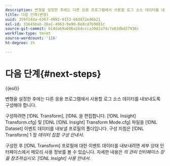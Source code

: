 ```yaml
---
description: 변형을 설정한 후에는 다른 응용 프로그램에서 사용할 로그 소스 데이터를 내보내도록 구성해야 합니다.
title: 다음 단계(변형)
uuid: 359f24da-6367-4992-9153-66d872ed6b21
exl-id: 316458ab-26a1-4963-9e90-8e8cd7b9881c
source-git-commit: b1dda69a606a16dccca30d2a74c7e63dbd27936c
workflow-type: tm+mt
source-wordcount: '116'
ht-degree: 1%

---
```


# 다음 단계{#next-steps}

{{eol}}

변형을 설정한 후에는 다른 응용 프로그램에서 사용할 로그 소스 데이터를 내보내도록 구성해야 합니다.

구성하려면 [!DNL Transform], [!DNL 을 편집합니다. [!DNL Insight] Transform.cfg] 및 [!DNL [!DNL Insight] Transform Mode.cfg] 파일을 [!DNL Dataset] 이벤트 데이터를 내보낼 프로필의 폴더입니다. 구성 지침은 [!DNL Transform] 1 장 *데이터 집합 구성 안내서*.

구성한 후 [!DNL Transform] 프로필에 대한 이벤트 데이터를 내보내려면 세부 상태 인터페이스에서 메모리 사용 정보를 볼 수 있습니다. 자세한 내용은 *의 관리 인터페이스 장을 참조하십시오. [!DNL Insight] 사용 안내서*.
